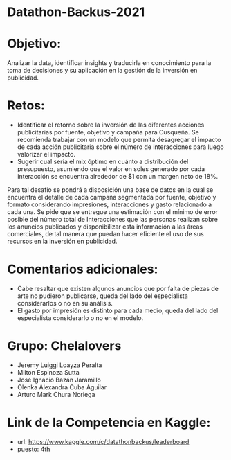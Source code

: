 # Datathon-Backus-2021

# Objetivo:
Analizar la data, identificar insights y traducirla en conocimiento para la toma de decisiones y su aplicación en la gestión
de la inversión en publicidad.
# Retos:
* Identificar el retorno sobre la inversión de las diferentes acciones publicitarias por fuente, objetivo y campaña
para Cusqueña. Se recomienda trabajar con un modelo que permita desagregar el impacto de cada acción
publicitaria sobre el número de interacciones para luego valorizar el impacto.
* Sugerir cual sería el mix óptimo en cuánto a distribución del presupuesto, asumiendo que el valor en soles
generado por cada interacción se encuentra alrededor de $1 con un margen neto de 18%.

Para tal desafío se pondrá a disposición una base de datos en la cual se encuentra el detalle de cada campaña
segmentada por fuente, objetivo y formato considerando impresiones, interacciones y gasto relacionado a cada una.
Se pide que se entregue una estimación con el mínimo de error posible del número total de Interacciones que las
personas realizan sobre los anuncios publicados y disponibilizar esta información a las áreas comerciales, de tal
manera que puedan hacer eficiente el uso de sus recursos en la inversión en publicidad.

# Comentarios adicionales:
* Cabe resaltar que existen algunos anuncios que por falta de piezas de arte no pudieron publicarse, queda del
lado del especialista considerarlos o no en su análisis.
* El gasto por impresión es distinto para cada medio, queda del lado del especialista considerarlo o no en el
modelo.

# Grupo: Chelalovers
* Jeremy Luiggi Loayza Peralta 
* Milton Espinoza Sutta 
* José Ignacio Bazán Jaramillo 
* Olenka Alexandra Cuba Aguilar 
* Arturo Mark Chura Noriega

# Link de la Competencia en Kaggle:
* url: https://www.kaggle.com/c/datathonbackus/leaderboard
* puesto: 4th 
